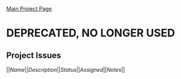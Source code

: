 [Main Project Page](PostgreSqlProject)
# **DEPRECATED, NO LONGER USED**

## Project Issues


||*Name*||*Description*||*Status*||*Assigned*||*Notes*||